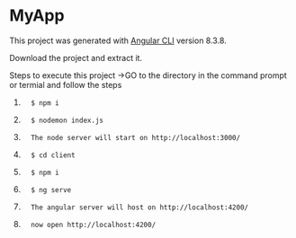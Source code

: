 # MyApp

This project was generated with [Angular CLI](https://github.com/angular/angular-cli) version 8.3.8.

Download the project and extract it.

Steps to execute this project
->GO to the directory in the command prompt or termial and follow the steps
1.       $ npm i
2.       $ nodemon index.js
3.       The node server will start on http://localhost:3000/
4.       $ cd client
5.       $ npm i
6.       $ ng serve
7.       The angular server will host on http://localhost:4200/
8.       now open http://localhost:4200/
